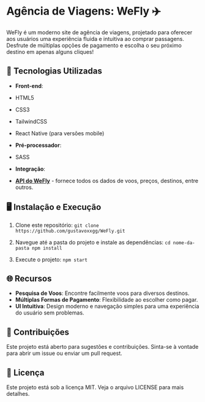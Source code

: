 # Agência de Viagens: WeFly ✈️

WeFly é um moderno site de agência de viagens, projetado para oferecer aos usuários uma experiência fluida e intuitiva ao comprar passagens. Desfrute de múltiplas opções de pagamento e escolha o seu próximo destino em apenas alguns cliques!

## 🚀 Tecnologias Utilizadas

- **Front-end**:
- HTML5
- CSS3
- TailwindCSS
- React Native (para versões mobile)

- **Pré-processador**:
- SASS

- **Integração**:
- **[API do WeFly](https://github.com/gustavoxxgg/API-Wefly)** - fornece todos os dados de voos, preços, destinos, entre outros.

## 🖥️ Instalação e Execução

1. Clone este repositório:
`git clone https://github.com/gustavoxxgg/WeFly.git`

2. Navegue até a pasta do projeto e instale as dependências:
`cd nome-da-pasta npm install`

3. Execute o projeto:
`npm start`

## 🌐 Recursos

- **Pesquisa de Voos**: Encontre facilmente voos para diversos destinos.
- **Múltiplas Formas de Pagamento**: Flexibilidade ao escolher como pagar.
- **UI Intuitiva**: Design moderno e navegação simples para uma experiência do usuário sem problemas.

## 🤝 Contribuições

Este projeto está aberto para sugestões e contribuições. Sinta-se à vontade para abrir um issue ou enviar um pull request.

## 📜 Licença

Este projeto está sob a licença MIT. Veja o arquivo LICENSE para mais detalhes.
